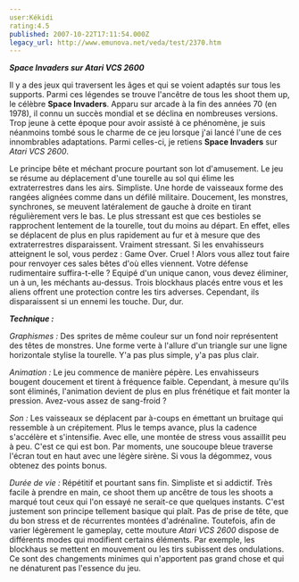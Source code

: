 ```yaml
---
user:Kékidi
rating:4.5
published: 2007-10-22T17:11:54.000Z
legacy_url: http://www.emunova.net/veda/test/2370.htm
---
```

_**Space Invaders sur Atari VCS 2600**_  

  

Il y a des jeux qui traversent les âges et qui se voient adaptés sur tous les supports. Parmi ces légendes se trouve l'ancêtre de tous les shoot them up, le célèbre **Space Invaders**. Apparu sur arcade à la fin des années 70 (en 1978), il connu un succès mondial et se déclina en nombreuses versions. Trop jeune à cette époque pour avoir assisté à ce phénomène, je suis néanmoins tombé sous le charme de ce jeu lorsque j'ai lancé l'une de ces innombrables adaptations. Parmi celles-ci, je retiens **Space Invaders** sur _Atari VCS 2600_.  

  

Le principe bête et méchant procure pourtant son lot d'amusement. Le jeu se résume au déplacement d'une tourelle au sol qui élime les extraterrestres dans les airs. Simpliste. Une horde de vaisseaux forme des rangées alignées comme dans un défilé militaire. Doucement, les monstres, synchrones, se meuvent latéralement de gauche à droite en tirant régulièrement vers le bas. Le plus stressant est que ces bestioles se rapprochent lentement de la tourelle, tout du moins au départ. En effet, elles se déplacent de plus en plus rapidement au fur et à mesure que des extraterrestres disparaissent. Vraiment stressant. Si les envahisseurs atteignent le sol, vous perdez : Game Over. Cruel ! Alors vous allez tout faire pour renvoyer ces sales bêtes d'où elles viennent. Votre défense rudimentaire suffira-t-elle ? Equipé d'un unique canon, vous devez éliminer, un à un, les méchants au-dessus. Trois blockhaus placés entre vous et les aliens offrent une protection contre les tirs adverses. Cependant, ils disparaissent si un ennemi les touche. Dur, dur.  

  

_**Technique :**_  

  

_Graphismes :_ Des sprites de même couleur sur un fond noir représentent des têtes de monstres. Une forme verte à l'allure d'un triangle sur une ligne horizontale stylise la tourelle. Y'a pas plus simple, y'a pas plus clair.  

  

_Animation :_ Le jeu commence de manière pépère. Les envahisseurs bougent doucement et tirent à fréquence faible. Cependant, à mesure qu'ils sont éliminés, l'animation devient de plus en plus frénétique et fait monter la pression. Avez-vous assez de sang-froid ?  

  

_Son :_ Les vaisseaux se déplacent par à-coups en émettant un bruitage qui ressemble à un crépitement. Plus le temps avance, plus la cadence s'accélère et s'intensifie. Avec elle, une montée de stress vous assaillit peu à peu. C'est ce qui est bon. Par moments, une soucoupe bleue traverse l'écran tout en haut avec une légère sirène. Si vous la dégommez, vous obtenez des points bonus.  

  

_Durée de vie :_ Répétitif et pourtant sans fin. Simpliste et si addictif. Très facile à prendre en main, ce shoot them up ancêtre de tous les shoots a marqué tout ceux qui l'on essayé ne serait-ce que quelques instants. C'est justement son principe tellement basique qui plaît. Pas de prise de tête, que du bon stress et de récurrentes montées d'adrénaline. Toutefois, afin de varier légèrement le gameplay, cette mouture _Atari VCS 2600_ dispose de différents modes qui modifient certains éléments. Par exemple, les blockhaus se mettent en mouvement ou les tirs subissent des ondulations. Ce sont des changements minimes qui n'apportent pas grand chose et qui ne dénaturent pas l'essence du jeu.